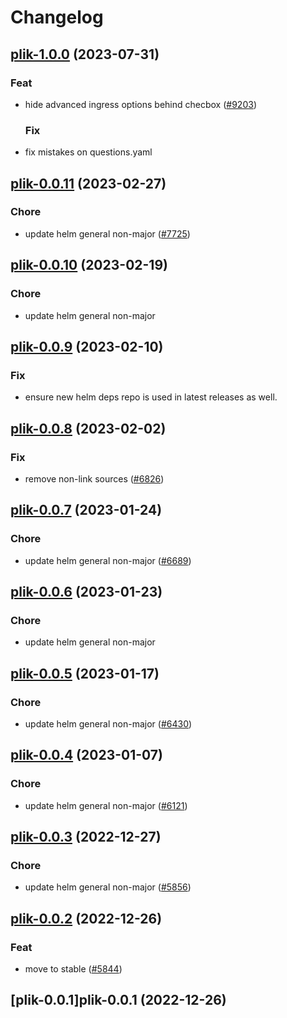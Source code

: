 # Changelog






## [plik-1.0.0](https://github.com/truecharts/charts/compare/plik-0.0.11...plik-1.0.0) (2023-07-31)

### Feat

- hide advanced ingress options behind checbox ([#9203](https://github.com/truecharts/charts/issues/9203))
  
  ### Fix

- fix mistakes on questions.yaml
  
  


## [plik-0.0.11](https://github.com/truecharts/charts/compare/plik-0.0.10...plik-0.0.11) (2023-02-27)

### Chore

- update helm general non-major ([#7725](https://github.com/truecharts/charts/issues/7725))
  
  


## [plik-0.0.10](https://github.com/truecharts/charts/compare/plik-0.0.9...plik-0.0.10) (2023-02-19)

### Chore

- update helm general non-major
  
  


## [plik-0.0.9](https://github.com/truecharts/charts/compare/plik-0.0.8...plik-0.0.9) (2023-02-10)

### Fix

- ensure new helm deps repo is used in latest releases as well.
  
  


## [plik-0.0.8](https://github.com/truecharts/charts/compare/plik-0.0.7...plik-0.0.8) (2023-02-02)

### Fix

- remove non-link sources ([#6826](https://github.com/truecharts/charts/issues/6826))
  
  


## [plik-0.0.7](https://github.com/truecharts/charts/compare/plik-0.0.6...plik-0.0.7) (2023-01-24)

### Chore

- update helm general non-major ([#6689](https://github.com/truecharts/charts/issues/6689))
  
  


## [plik-0.0.6](https://github.com/truecharts/charts/compare/plik-0.0.5...plik-0.0.6) (2023-01-23)

### Chore

- update helm general non-major
  
  


## [plik-0.0.5](https://github.com/truecharts/charts/compare/plik-0.0.4...plik-0.0.5) (2023-01-17)

### Chore

- update helm general non-major ([#6430](https://github.com/truecharts/charts/issues/6430))
  
  


## [plik-0.0.4](https://github.com/truecharts/charts/compare/plik-0.0.3...plik-0.0.4) (2023-01-07)

### Chore

- update helm general non-major ([#6121](https://github.com/truecharts/charts/issues/6121))
  
  


## [plik-0.0.3](https://github.com/truecharts/charts/compare/plik-0.0.2...plik-0.0.3) (2022-12-27)

### Chore

- update helm general non-major ([#5856](https://github.com/truecharts/charts/issues/5856))
  
  


## [plik-0.0.2](https://github.com/truecharts/charts/compare/plik-0.0.1...plik-0.0.2) (2022-12-26)

### Feat

- move to stable ([#5844](https://github.com/truecharts/charts/issues/5844))
  
  


## [plik-0.0.1]plik-0.0.1 (2022-12-26)

